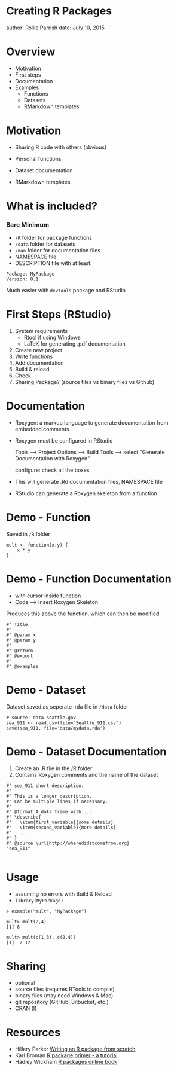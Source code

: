 <!-- https://github.com/ajlyons/rpres_css -->

<style>

.reveal h1, .reveal h2, .reveal h3 {
  word-wrap: normal;
  -moz-hyphens: none;
}

.footer {
    color: black; background: #E8E8E8;
    position: fixed; top: 90%;
    text-align:center; width:100%;
}

.small-code pre code {
  font-size: 1em;
}


</style>


Creating R Packages
===============
author: Rollie Parrish
date: July 10, 2015


Overview
===============
- Motivation
- First steps
- Documentation
- Examples
  - Functions
  - Datasets
  - RMarkdown templates



Motivation
===============

- Sharing R code with others (obvious)

- Personal functions
- Dataset documentation
- RMarkdown templates


What is included?
===============

### Bare Minimum
- `/R` folder for package functions
- `/data` folder for datasets
- `/man` folder for documentation files
- NAMESPACE file
- DESCRIPTION file with at least:

```
Package: MyPackage
Version: 0.1
```

Much easier with `devtools` package and RStudio




First Steps (RStudio)
===============

1. System requirements
    - Rtool if using Windows
    - LaTeX for generating .pdf documentation
2. Create new project
3. Write functions
4. Add documentation
5. Build & reload
6. Check
7. Sharing Package? (source files vs binary files vs Github)





Documentation
===============
- Roxygen: a markup language to generate documentation from embedded comments
- Roxygen must be configured in RStudio

    Tools --> Project Options --> Build Tools -->
    select "Generate Documentation with Roxygen"

    configure: check all the boxes


- This will generate .Rd documentation files, NAMESPACE file
- RStudio can generate a Roxygen skeleton from a function



Demo - Function
===============

Saved in `/R` folder

```
mult <- function(x,y) {
    x * y
}
```

Demo - Function Documentation
===============

- with cursor inside function
-  Code --> Insert Roxygen Skeleton

Produces this above the function, which can then be modified

```
#' Title
#'
#' @param x
#' @param y
#'
#' @return
#' @export
#'
#' @examples
```






Demo - Dataset
===============

Dataset saved as seperate .rda file in  `/data` folder

```
# source: data.seattle.gov
sea_911 <- read.csv(file="Seattle_911.csv")
save(sea_911, file='data/mydata.rda')

```

Demo - Dataset Documentation
=============================

1. Create an .R file in the /R folder
2. Contains Roxygen comments and the name of the dataset

```
#' sea_911 short description.
#'
#' This is a longer description.
#' Can be multiple lines if necessary.
#'
#' @format A data frame with...:
#' \describe{
#'   \item{first_variable}{some details}
#'   \item{second_variable}{more details}
#'   ...
#' }
#' @source \url{http://wherediditcomefrom.org}
"sea_911"


```

Usage
==================

- assuming no errors with Build & Reload
- `library(MyPackage)`


```
> example("mult", "MyPackage")

mult> mult(2,4)
[1] 8

mult> mult(c(1,3), c(2,4))
[1]  2 12
```



Sharing
====================

- optional
- source files (requires RTools to compile)
- binary files (may need Windows & Mac)
- git repository (GitHub, Bitbucket, etc.)
- CRAN (!)



Resources
===============

- Hillary Parker [Writing an R package from scratch](http://hilaryparker.com/2014/04/29/writing-an-r-package-from-scratch/)
- Karl Broman [R package primer - a tutorial](http://kbroman.org/pkg_primer/)
- Hadley Wickham [R packages online book](http://r-pkgs.had.co.nz/)

